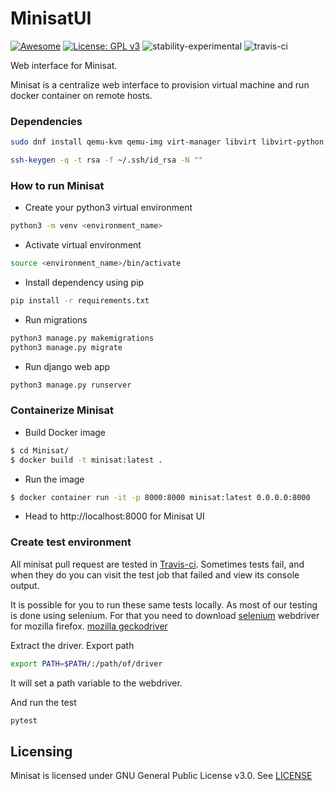 # MinisatUI
[![Awesome](https://cdn.rawgit.com/sindresorhus/awesome/d7305f38d29fed78fa85652e3a63e154dd8e8829/media/badge.svg)](https://github.com/sindresorhus/awesome)
[![License: GPL v3](https://img.shields.io/badge/License-GPL%20v3-blue.svg)](https://www.gnu.org/licenses/gpl-3.0)
![stability-experimental](https://img.shields.io/badge/stability-experimental-orange.svg)
![travis-ci](https://travis-ci.org/miniSat/Minisat.svg?branch=master)

Web interface for Minisat.

Minisat is a centralize web interface to provision virtual machine and run docker container on remote hosts.

### Dependencies
```sh
sudo dnf install qemu-kvm qemu-img virt-manager libvirt libvirt-python libvirt-client virt-install virt-viewer -y
```

```sh
ssh-keygen -q -t rsa -f ~/.ssh/id_rsa -N "" 
```

### How to run Minisat
- Create your python3 virtual environment
```sh
python3 -m venv <environment_name>
```
- Activate virtual environment
```sh
source <environment_name>/bin/activate
```
- Install dependency using pip
```sh
pip install -r requirements.txt
```
- Run migrations
```sh
python3 manage.py makemigrations
python3 manage.py migrate
```
- Run django web app
```sh
python3 manage.py runserver 
```
### Containerize Minisat
- Build Docker image
```sh
$ cd Minisat/
$ docker build -t minisat:latest .
```
- Run the image
```sh
$ docker container run -it -p 8000:8000 minisat:latest 0.0.0.0:8000
```
- Head to http://localhost:8000 for Minisat UI
### Create test environment
All minisat pull request are tested in [Travis-ci](https://travis-ci.org/miniSat/minisat). Sometimes tests fail, and when they do you can visit the test job that failed and view its console output. 

It is possible for you to run these same tests locally. As most of our testing is done using selenium. For that you need to download [selenium](http://www.seleniumhq.org/) webdriver for mozilla firefox. [mozilla geckodriver](https://github.com/mozilla/geckodriver/releases) 

Extract the driver. 
Export path 
```sh
export PATH=$PATH/:/path/of/driver
```
It will set a path variable to the webdriver.

And run the test
```sh
pytest
```

## Licensing
Minisat is licensed under GNU General Public License v3.0. See [LICENSE](https://github.com/miniSat/minisat/blob/master/LICENSE/)

